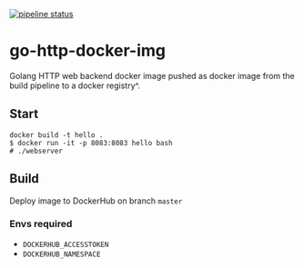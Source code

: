 [![pipeline status](https://gitlab.com/DominikGitlab/go-http-docker-img/badges/master/pipeline.svg)](https://gitlab.com/DominikGitlab/go-http-docker-img/-/commits/master)
# go-http-docker-img

Golang HTTP web backend docker image pushed as docker image from the build pipeline to a docker registry^.

## Start  
`docker build -t hello .`  
`$ docker run -it -p 8083:8083 hello bash`  
`# ./webserver`  

## Build  
Deploy image to DockerHub on branch `master`  

### Envs required  
* `DOCKERHUB_ACCESSTOKEN`  
* `DOCKERHUB_NAMESPACE`  
